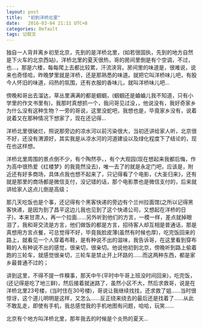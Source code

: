 ```yaml
---
layout: post
title:  "初到洋桥北里"
date:   2016-03-04 21:11 UTC+8
categories: Default
tags: 记叙文 
---
```


独自一人背井离乡初至北京，先到的是洋桥北里，(如若很固执，先到的地方自然是下火车的北京西站)，洋桥北里的夏天很热，哥的房间里倒是有个空调，不过，也…，那是六楼，每每爬上去都比较累，汗流浃背。房间里的味道是，很难说，说来也奇怪哈，昨晚梦里就是洋桥，还是那熟悉的味道。就把它叫洋桥味儿吧，有股今人怀旧的味道，闷热的氛围，还有衣服的香味儿，就叫洋桥味儿吧…

傍晚和哥出去溜达，草丛里满满的都是蝈蝈，(蝈蝈还是蛐蛐儿我不知道，只有小学里的作文书里有)，我那时真想抓一个，我问哥见过没，，他说没有，我好奇家乡为什么没有这种生物？一旁的哥说，这里没蛇吧，我想也是，毕竟家乡没有，说着说着又在那种情况下想家了，现在还记得…

洋桥北里很破烂，照说那旁边的凉水河以前污染很大，当初还讲给家人听，北京很不好，还没有渭源好，其实我是从凉水河的河道建设以及绿化程度下了结论的，现在也这样想。

洋桥北里周围的景点倒不少，有个陶然亭，，有个大观园(现在想起来我都后悔，作为高中很热爱《红楼梦》的我竟然没去)，唯一去了的就是永定门吧，应该是，附近还有好多商场，具体点我也想不起来了，只记得看了个电影，《大圣归来》，还有就是那里的商场都是微信支付，没记错的话，那个电影票也是微信支付的，后来就讲给家人这点儿倒是高级；

那几天吃饭也是个事，还记得有个黑客快递的旁边有个兰州拉面馆(之所以记得黑客快递，是因为到了昌平这边儿我也见到了这个快递公司，又想起在洋桥的日子)，本来甘肃人，再一个拉面……另外听到他们的方言，一模一样，差点就掉眼泪了，我和哥交流是方言，他们做饭的都是方言，招待客人却互相是普通话，那是真想用方言点餐，可总觉得不好，毕竟我脸皮薄(虽然有时候也厚)，吃完饭回来的路上，就看见一个人穿着布鞋，是有种说不出的滋味，我告诉哥，在这里看到穿布鞋的人有种说不出的感觉，很亲切，很亲切。他说他初到北京，傍晚听到路上偷着跑的三轮车，就感觉很亲切，三轮车是禁止开上环路的……而这两种东西，都是家乡最普通不过的；

讲到这里，不得不提一件糗事，那天中午(平时中午哥上班没时间回来)，吃完饭，(还记得是吃了地三鲜)，然后接着就迷路了，虽然小区不大，然后求救哥，说是在洋桥北里23号楼，(当时住在30号楼)，哥说让我继续找找，还求救了姐……当时很惊讶，这个道儿明明是这样，又怎么……反正绕来绕去的最后还是找着了……从此不敢乱走，即使有手机，我总感觉我的手机地图有问题，哈哈，玩笑……

北京有个地方叫洋桥北里，那年我去的时候是个炎热的夏天…